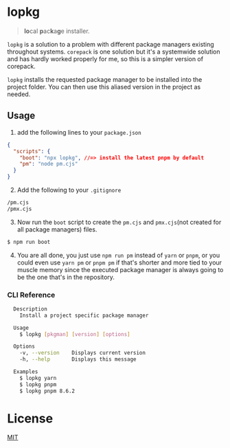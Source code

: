 # lopkg

> **lo**cal **p**ac**k**a**g**e installer.

`lopkg` is a solution to a problem with different package managers existing throughout systems. `corepack` is one solution but it's a systemwide solution and has hardly worked properly for me, so this is a simpler version of corepack.

`lopkg` installs the requested package manager to be installed into the project folder. You can then use this aliased version in the project as needed.

## Usage

1. add the following lines to your `package.json`

```json
{
  "scripts": {
    "boot": "npx lopkg", //=> install the latest pnpm by default
    "pm": "node pm.cjs"
  }
}
```

2. Add the following to your `.gitignore`

```sh
/pm.cjs
/pmx.cjs
```

3. Now run the `boot` script to create the `pm.cjs` and `pmx.cjs`(not created for all package managers) files.

```sh
$ npm run boot
```

4. You are all done, you just use `npm run pm` instead of `yarn` or `pnpm`, or you could even use `yarn pm` or `pnpm pm` if that's shorter and more tied to your muscle memory since the executed package manager is always going to be the one that's in the repository.

### CLI Reference

```sh
  Description
    Install a project specific package manager

  Usage
    $ lopkg [pkgman] [version] [options]

  Options
    -v, --version    Displays current version
    -h, --help       Displays this message

  Examples
    $ lopkg yarn
    $ lopkg pnpm
    $ lopkg pnpm 8.6.2
```

# License

[MIT](/LICENSE)
